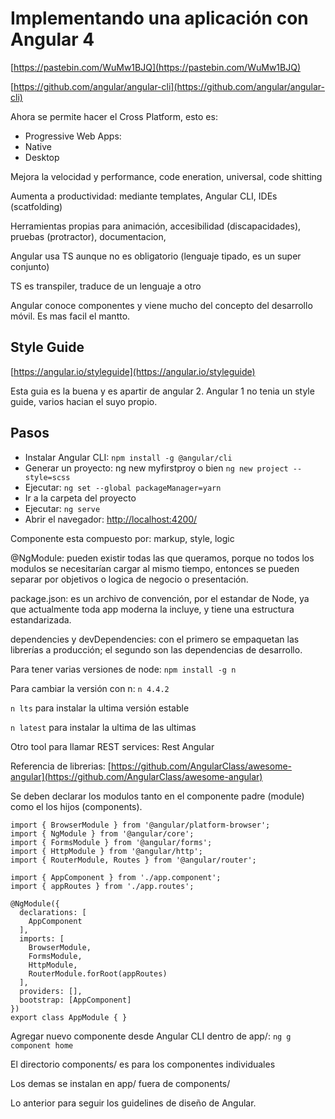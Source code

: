 # Implementando una aplicación con Angular 4

[https://pastebin.com/WuMw1BJQ](https://pastebin.com/WuMw1BJQ)

[https://github.com/angular/angular-cli](https://github.com/angular/angular-cli)

Ahora se permite hacer el Cross Platform, esto es:

* Progressive Web Apps:
* Native
* Desktop

Mejora la velocidad y performance, code eneration, universal, code shitting

Aumenta a productividad: mediante templates, Angular CLI, IDEs \(scatfolding\)

Herramientas propias para animación, accesibilidad \(discapacidades\), pruebas \(protractor\), documentacion,

Angular usa TS aunque no es obligatorio \(lenguaje tipado, es un super conjunto\)

TS es transpiler, traduce de un lenguaje a otro

Angular conoce componentes y viene mucho del concepto del desarrollo móvil. Es mas facil el mantto.

## Style  Guide

[https://angular.io/styleguide](https://angular.io/styleguide)

Esta guia es la buena y es apartir de angular 2. Angular 1 no tenia un style guide, varios hacian el suyo propio.

## Pasos

* Instalar Angular CLI: `npm install -g @angular/cli`
* Generar un proyecto: ng new myfirstproy o bien `ng new project --style=scss`
* Ejecutar: `ng set --global packageManager=yarn`
* Ir a la carpeta del proyecto
* Ejecutar: `ng serve`
* Abrir el navegador:  [http://localhost:4200/](http://localhost:4200/)

Componente esta compuesto por: markup, style, logic

@NgModule: pueden existir  todas las que queramos, porque no todos los modulos se necesitarían cargar al mismo tiempo, entonces se pueden separar por objetivos o logica de negocio o presentación.

package.json: es un archivo de convención, por el estandar de Node, ya que actualmente toda app moderna la incluye, y tiene una estructura estandarizada.

dependencies y devDependencies: con el primero se empaquetan las librerías a producción; el segundo son las dependencias de desarrollo.

Para tener varias versiones de node: `npm install -g n`

Para cambiar la versión con n: `n 4.4.2`

`n lts`   para instalar la ultima versión estable

`n latest`  para instalar la ultima de las ultimas

Otro tool para llamar REST services: Rest Angular

Referencia de librerias: [https://github.com/AngularClass/awesome-angular](https://github.com/AngularClass/awesome-angular)

Se deben declarar los modulos tanto en el componente padre \(module\) como el los hijos \(components\).

```
import { BrowserModule } from '@angular/platform-browser';
import { NgModule } from '@angular/core';
import { FormsModule } from '@angular/forms';
import { HttpModule } from '@angular/http';
import { RouterModule, Routes } from '@angular/router';

import { AppComponent } from './app.component';
import { appRoutes } from './app.routes';

@NgModule({
  declarations: [
    AppComponent
  ],
  imports: [
    BrowserModule,
    FormsModule,
    HttpModule,
    RouterModule.forRoot(appRoutes)
  ],
  providers: [],
  bootstrap: [AppComponent]
})
export class AppModule { }
```

Agregar nuevo componente desde Angular CLI dentro de app/: `ng g component home`

El directorio components/ es para los componentes individuales

Los demas se instalan en app/ fuera de components/

Lo anterior para seguir los guidelines de diseño de Angular.

